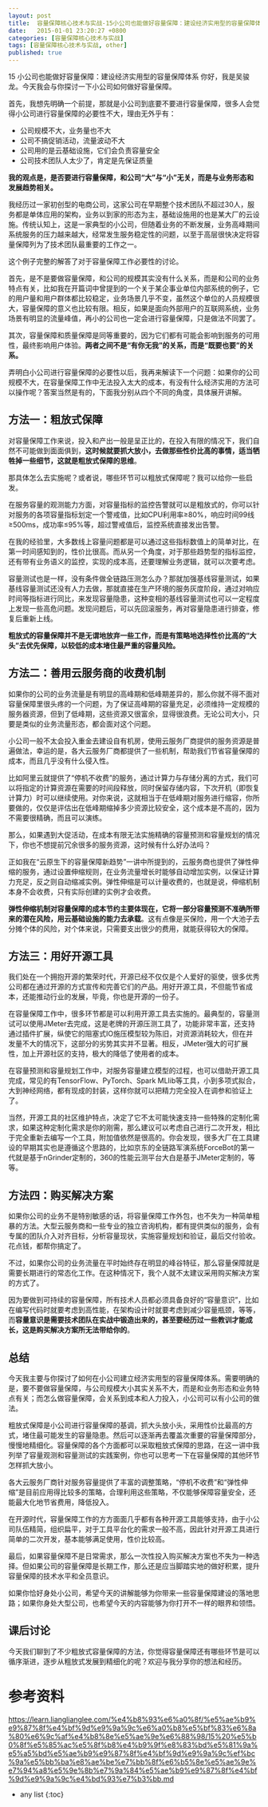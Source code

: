```yaml
---
layout: post
title:  容量保障核心技术与实战-15小公司也能做好容量保障：建设经济实用型的容量保障体系
date:   2015-01-01 23:20:27 +0800
categories: [容量保障核心技术与实战]
tags: [容量保障核心技术与实战, other]
published: true
---
```




15 小公司也能做好容量保障：建设经济实用型的容量保障体系
你好，我是吴骏龙。今天我会与你探讨一下小公司如何做好容量保障。

首先，我想先明确一个前提，那就是小公司到底要不要进行容量保障，很多人会觉得小公司进行容量保障的必要性不大，理由无外乎有：

* 公司规模不大，业务量也不大
* 公司不搞促销活动，流量波动不大
* 公司用的是云基础设施，它们会负责容量安全
* 公司技术团队人太少了，肯定是先保证质量

**我的观点是，是否要进行容量保障，和公司“大”与“小”无关，而是与业务形态和发展趋势相关。**

我经历过一家初创型的电商公司，这家公司在早期整个技术团队不超过30人，服务都是单体应用的架构，业务以到家的形态为主，基础设施用的也是某大厂的云设施。传统认知上，这是一家典型的小公司，但随着业务的不断发展，业务高峰期间系统服务的压力越来越大，经常发生服务稳定性的问题，以至于高层很快决定将容量保障列为了技术团队最重要的工作之一。

这个例子完整的解答了对于容量保障工作必要性的讨论。

首先，是不是要做容量保障，和公司的规模其实没有什么关系，而是和公司的业务特点有关，比如我在开篇词中曾提到的一个关于某企事业单位内部系统的例子，它的用户量和用户群体都比较稳定，业务场景几乎不变，虽然这个单位的人员规模很大，容量保障的意义也比较有限。相反，如果是面向外部用户的互联网系统，业务场景有明显的流量峰值，再小的公司也一定会进行容量保障，只是做法不同罢了。

其次，容量保障和质量保障是同等重要的，因为它们都有可能会影响到服务的可用性，最终影响用户体验。**两者之间不是“有你无我”的关系，而是“既要也要”的关系。**

弄明白小公司进行容量保障的必要性以后，我再来解读下一个问题：如果你的公司规模不大，在容量保障工作中无法投入太大的成本，有没有什么经济实用的方法可以操作呢？答案当然是有的，下面我分别从四个不同的角度，具体展开讲解。

## 方法一：粗放式保障

对容量保障工作来说，投入和产出一般是呈正比的，在投入有限的情况下，我们自然不可能做到面面俱到，**这时候就要抓大放小，去做那些性价比高的事情，适当牺牲掉一些细节，这就是粗放式保障的思维**。

那具体怎么去实施呢？或者说，哪些环节可以粗放式保障呢？我可以给你一些启发。

在服务容量的观测能力方面，对容量指标的监控告警就可以是粗放式的，你可以针对服务的各项容量指标划定一个警戒值，比如CPU利用率≥80%，响应时间99线≥500ms，成功率≤95%等，超过警戒值后，监控系统直接发出告警。

在我的经验里，大多数线上容量问题都是可以通过这些指标数值上的简单对比，在第一时间感知到的，性价比很高。而从另一个角度，对于那些趋势型的指标监控，还有带有业务语义的监控，实现的成本高，还要理解业务逻辑，就可以次要考虑。

容量测试也是一样，没有条件做全链路压测怎么办？那就加强基线容量测试，如果基线容量测试还没有人力去做，那就直接在生产环境的服务灰度阶段，通过对响应时间等指标进行同比，来发现容量隐患，这种变相的基线容量测试也可以一定程度上发现一些高危问题。发现问题后，可以先回滚服务，再对容量隐患进行排查，修复后重新上线。

**粗放式的容量保障并不是无谓地放弃一些工作，而是有策略地选择性价比高的“大头”去优先保障，以较低的成本堵住最严重的容量风险。**

## 方法二：善用云服务商的收费机制

如果你的公司的业务流量是有明显的高峰期和低峰期差异的，那么你就不得不面对容量保障里很头疼的一个问题，为了保证高峰期的容量充足，必须维持一定规模的服务器资源，但到了低峰期，这些资源又很富余，显得很浪费。无论公司大小，只要是类似的业务流量形态，都会面对这个问题。

小公司一般不太会投入重金去建设自有机房，使用云服务厂商提供的服务资源是普遍做法，幸运的是，各大云服务厂商都提供了一些机制，帮助我们节省容量保障的成本，而且几乎没有什么侵入性。

比如阿里云就提供了“停机不收费”的服务，通过计算力与存储分离的方式，我们可以将指定的计算资源在需要的时间段释放，同时保留存储内容，下次开机（即恢复计算力）时可以继续使用。对你来说，这就相当于在低峰期对服务进行缩容，你所要做的，仅仅是评估出在低峰期缩掉多少资源比较安全，这个成本是不高的，因为不需要很精确，而且可以演练。

那么，如果遇到大促活动，在成本有限无法实施精确的容量预测和容量规划的情况下，你也不想提前冗余很多的服务资源，这时候有什么好办法吗？

正如我在“云原生下的容量保障新趋势”一讲中所提到的，云服务商也提供了弹性伸缩的服务，通过设置伸缩规则，在业务流量增长时能够自动增加实例，以保证计算力充足，反之则自动缩减实例。弹性伸缩是可以计量收费的，也就是说，伸缩机制本身不会收费，只有实际创建的实例才会收费。

**弹性伸缩机制对容量保障的成本节约主要体现在，它将一部分容量预测不准确所带来的潜在风险，用云基础设施的能力去承载**。这有点像是买保险，用一个大池子去分摊个体的风险，对个体来说，只需要支出很少的费用，就能获得较大的保障。

## 方法三：用好开源工具

我们处在一个拥抱开源的繁荣时代，开源已经不仅仅是个人爱好的驱使，很多优秀公司都在通过开源的方式宣传和完善它们的产品。用好开源工具，不但能节省成本，还能推动行业的发展，毕竟，你也是开源的一份子。

在容量保障工作中，很多环节都是可以利用开源工具去实施的。最典型的，容量测试可以使用JMeter去完成，这是老牌的开源压测工具了，功能非常丰富，还支持通过插件扩展，纵使它的阻塞式IO施压模型较为陈旧，对资源消耗较大，但在并发量不大的情况下，这部分的劣势其实并不显著。相反，JMeter强大的可扩展性，加上开源社区的支持，极大的降低了使用者的成本。

在容量预测和容量规划工作中，对服务容量建立模型的过程，也可以借助开源工具完成，常见的有TensorFlow、PyTorch、Spark MLlib等工具，小到多项式拟合，大到神经网络，都有现成的封装，这样你就可以把精力完全投入在调参和验证上了。

当然，开源工具的社区维护特点，决定了它不太可能快速支持一些特殊的定制化需求，如果这种定制化需求是你的刚需，那么建议可以考虑自己进行二次开发，相比于完全重新去编写一个工具，附加值依然是很高的。你会发现，很多大厂在工具建设的早期其实也是遵循这个思路的，比如京东的全链路军演系统ForceBot的第一代就是基于nGrinder定制的，360的性能云测平台大白是基于JMeter定制的，等等。

## 方法四：购买解决方案

如果你公司的业务不是特别敏感的话，将容量保障工作外包，也不失为一种简单粗暴的方法。大型云服务商和一些专业的独立咨询机构，都有提供类似的服务，会有专属的团队介入对齐目标，分析容量现状，实施容量规划和验证，最后交付验收。花点钱，都帮你搞定了。

不过，如果你公司的业务流量在平时始终存在明显的峰谷特征，那么容量保障就是需要长期进行的常态化工作。在这种情况下，我个人就不太建议采用购买解决方案的方式了。

因为要做到可持续的容量保障，所有技术人员都必须具备良好的“容量意识”，比如在编写代码时就要考虑到高性能，在架构设计时就要考虑到减少容量瓶颈，等等，而**容量意识是需要技术团队在实战中锻造出来的，甚至要经历过一些教训才能成长，这是购买解决方案所无法带给你的**。

## 总结

今天我主要与你探讨了如何在小公司建立经济实用型的容量保障体系。需要明确的是，要不要做容量保障，与公司规模大小其实关系不大，而是和业务形态和业务特点有关；而怎么做容量保障，会关系到成本和人力投入，小公司可以有小公司的做法。

粗放式保障是小公司进行容量保障的基调，抓大头放小头，采用性价比最高的方式，堵住最可能发生的容量隐患。然后可以逐渐再去覆盖次重要的容量保障部分，慢慢地精细化。容量保障的各个方面都可以采取粗放式保障的思路，在这一讲中我列举了容量观测和容量测试的实践案例，你也可以思考一下在容量保障的其他环节怎样抓大放小。

各大云服务厂商针对服务容量提供了丰富的调整策略，“停机不收费”和“弹性伸缩”是目前应用得比较多的策略，合理利用这些策略，不仅能够保障容量安全，还能最大化地节省费用，降低投入。

在开源时代，容量保障工作的方方面面几乎都有各种开源工具能够支持，由于小公司队伍精简，组织扁平，对于工具平台化的需求一般不高，因此针对开源工具进行简单的二次开发，基本能够满足使用，性价比较高。

最后，如果容量保障不是日常需求，那么一次性投入购买解决方案也不失为一种选择。但如果公司的容量保障是长期工作，那么还是应当脚踏实地的做好积累，提升容量保障的技术水平和全员意识。

如果你恰好身处小公司，希望今天的讲解能够为你带来一些容量保障建设的落地思路；如果你身处大型公司，也希望今天的内容能够为你打开不一样的眼界和领悟。

## 课后讨论

今天我们聊到了不少粗放式容量保障的方法，你觉得容量保障还有哪些环节是可以循序渐进，逐步从粗放式发展到精细化的呢？欢迎与我分享你的想法和经历。




# 参考资料

https://learn.lianglianglee.com/%e4%b8%93%e6%a0%8f/%e5%ae%b9%e9%87%8f%e4%bf%9d%e9%9a%9c%e6%a0%b8%e5%bf%83%e6%8a%80%e6%9c%af%e4%b8%8e%e5%ae%9e%e6%88%98/15%20%e5%b0%8f%e5%85%ac%e5%8f%b8%e4%b9%9f%e8%83%bd%e5%81%9a%e5%a5%bd%e5%ae%b9%e9%87%8f%e4%bf%9d%e9%9a%9c%ef%bc%9a%e5%bb%ba%e8%ae%be%e7%bb%8f%e6%b5%8e%e5%ae%9e%e7%94%a8%e5%9e%8b%e7%9a%84%e5%ae%b9%e9%87%8f%e4%bf%9d%e9%9a%9c%e4%bd%93%e7%b3%bb.md

* any list
{:toc}
